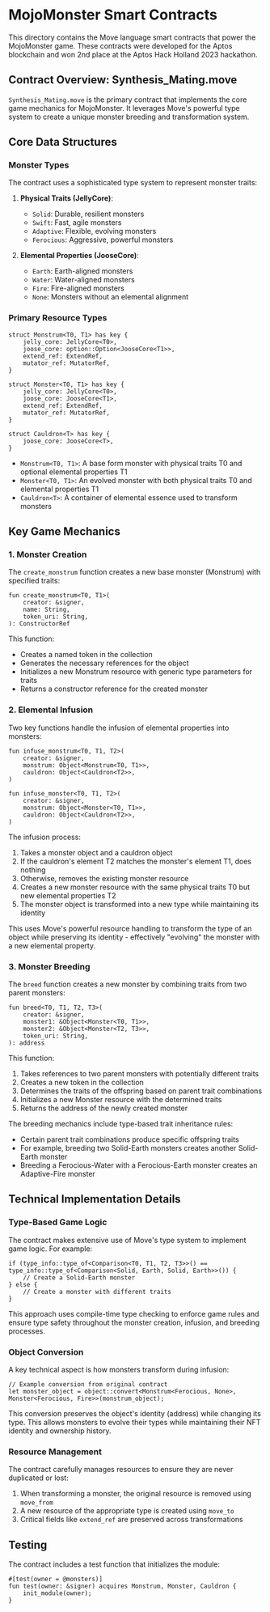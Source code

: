 # MojoMonster Smart Contracts

This directory contains the Move language smart contracts that power the MojoMonster game. These contracts were developed for the Aptos blockchain and won 2nd place at the Aptos Hack Holland 2023 hackathon.

## Contract Overview: Synthesis_Mating.move

`Synthesis_Mating.move` is the primary contract that implements the core game mechanics for MojoMonster. It leverages Move's powerful type system to create a unique monster breeding and transformation system.

## Core Data Structures

### Monster Types

The contract uses a sophisticated type system to represent monster traits:

1. **Physical Traits (JellyCore)**: 
   - `Solid`: Durable, resilient monsters
   - `Swift`: Fast, agile monsters
   - `Adaptive`: Flexible, evolving monsters
   - `Ferocious`: Aggressive, powerful monsters

2. **Elemental Properties (JooseCore)**:
   - `Earth`: Earth-aligned monsters
   - `Water`: Water-aligned monsters
   - `Fire`: Fire-aligned monsters
   - `None`: Monsters without an elemental alignment

### Primary Resource Types

```move
struct Monstrum<T0, T1> has key {
    jelly_core: JellyCore<T0>,
    joose_core: option::Option<JooseCore<T1>>,
    extend_ref: ExtendRef,
    mutator_ref: MutatorRef,
}

struct Monster<T0, T1> has key {
    jelly_core: JellyCore<T0>,
    joose_core: JooseCore<T1>,
    extend_ref: ExtendRef,
    mutator_ref: MutatorRef,
}

struct Cauldron<T> has key {
    joose_core: JooseCore<T>,
}
```

- `Monstrum<T0, T1>`: A base form monster with physical traits T0 and optional elemental properties T1
- `Monster<T0, T1>`: An evolved monster with both physical traits T0 and elemental properties T1
- `Cauldron<T>`: A container of elemental essence used to transform monsters

## Key Game Mechanics

### 1. Monster Creation

The `create_monstrum` function creates a new base monster (Monstrum) with specified traits:

```move
fun create_monstrum<T0, T1>(
    creator: &signer,
    name: String,
    token_uri: String,
): ConstructorRef
```

This function:
- Creates a named token in the collection
- Generates the necessary references for the object
- Initializes a new Monstrum resource with generic type parameters for traits
- Returns a constructor reference for the created monster

### 2. Elemental Infusion

Two key functions handle the infusion of elemental properties into monsters:

```move
fun infuse_monstrum<T0, T1, T2>(
    creator: &signer,
    monstrum: Object<Monstrum<T0, T1>>,
    cauldron: Object<Cauldron<T2>>,
)
```

```move
fun infuse_monster<T0, T1, T2>(
    creator: &signer,
    monstrum: Object<Monster<T0, T1>>,
    cauldron: Object<Cauldron<T2>>,
)
```

The infusion process:
1. Takes a monster object and a cauldron object
2. If the cauldron's element T2 matches the monster's element T1, does nothing
3. Otherwise, removes the existing monster resource
4. Creates a new monster resource with the same physical traits T0 but new elemental properties T2
5. The monster object is transformed into a new type while maintaining its identity

This uses Move's powerful resource handling to transform the type of an object while preserving its identity - effectively "evolving" the monster with a new elemental property.

### 3. Monster Breeding

The `breed` function creates a new monster by combining traits from two parent monsters:

```move
fun breed<T0, T1, T2, T3>(
    creator: &signer,
    monster1: &Object<Monster<T0, T1>>,
    monster2: &Object<Monster<T2, T3>>,
    token_uri: String,
): address
```

This function:
1. Takes references to two parent monsters with potentially different traits
2. Creates a new token in the collection
3. Determines the traits of the offspring based on parent trait combinations
4. Initializes a new Monster resource with the determined traits
5. Returns the address of the newly created monster

The breeding mechanics include type-based trait inheritance rules:
- Certain parent trait combinations produce specific offspring traits
- For example, breeding two Solid-Earth monsters creates another Solid-Earth monster
- Breeding a Ferocious-Water with a Ferocious-Earth monster creates an Adaptive-Fire monster

## Technical Implementation Details

### Type-Based Game Logic

The contract makes extensive use of Move's type system to implement game logic. For example:

```move
if (type_info::type_of<Comparison<T0, T1, T2, T3>>() == type_info::type_of<Comparison<Solid, Earth, Solid, Earth>>()) {
    // Create a Solid-Earth monster
} else {
    // Create a monster with different traits
}
```

This approach uses compile-time type checking to enforce game rules and ensure type safety throughout the monster creation, infusion, and breeding processes.

### Object Conversion

A key technical aspect is how monsters transform during infusion:

```move
// Example conversion from original contract
let monster_object = object::convert<Monstrum<Ferocious, None>, Monster<Ferocious, Fire>>(monstrum_object);
```

This conversion preserves the object's identity (address) while changing its type. This allows monsters to evolve their types while maintaining their NFT identity and ownership history.

### Resource Management

The contract carefully manages resources to ensure they are never duplicated or lost:

1. When transforming a monster, the original resource is removed using `move_from`
2. A new resource of the appropriate type is created using `move_to`
3. Critical fields like `extend_ref` are preserved across transformations

## Testing

The contract includes a test function that initializes the module:

```move
#[test(owner = @monsters)]
fun test(owner: &signer) acquires Monstrum, Monster, Cauldron {
    init_module(owner);
}
```


